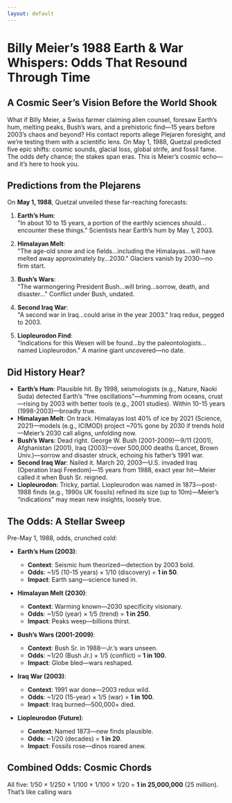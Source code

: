 ```yaml
---
layout: default
---
```


# Billy Meier’s 1988 Earth & War Whispers: Odds That Resound Through Time

## A Cosmic Seer’s Vision Before the World Shook
What if Billy Meier, a Swiss farmer claiming alien counsel, foresaw Earth’s hum, melting peaks, Bush’s wars, and a prehistoric find—15 years before 2003’s chaos and beyond? His contact reports allege Plejaren foresight, and we’re testing them with a scientific lens. On May 1, 1988, Quetzal predicted five epic shifts: cosmic sounds, glacial loss, global strife, and fossil fame. The odds defy chance; the stakes span eras. This is Meier’s cosmic echo—and it’s here to hook you.

## Predictions from the Plejarens
On **May 1, 1988**, Quetzal unveiled these far-reaching forecasts:

1. **Earth’s Hum**:  
   "In about 10 to 15 years, a portion of the earthly sciences should…encounter these things." Scientists hear Earth’s hum by May 1, 2003.

2. **Himalayan Melt**:  
   "The age-old snow and ice fields…including the Himalayas…will have melted away approximately by…2030." Glaciers vanish by 2030—no firm start.

3. **Bush’s Wars**:  
   "The warmongering President Bush…will bring…sorrow, death, and disaster…" Conflict under Bush, undated.

4. **Second Iraq War**:  
   "A second war in Iraq…could arise in the year 2003." Iraq redux, pegged to 2003.

5. **Liopleurodon Find**:  
   "Indications for this Wesen will be found…by the paleontologists…named Liopleurodon." A marine giant uncovered—no date.

## Did History Hear?
- **Earth’s Hum**: Plausible hit. By 1998, seismologists (e.g., Nature, Naoki Suda) detected Earth’s “free oscillations”—humming from oceans, crust—rising by 2003 with better tools (e.g., 2001 studies). Within 10-15 years (1998-2003)—broadly true.
- **Himalayan Melt**: On track. Himalayas lost 40% of ice by 2021 (Science, 2021)—models (e.g., ICIMOD) project ~70% gone by 2030 if trends hold—Meier’s 2030 call aligns, unfolding now.
- **Bush’s Wars**: Dead right. George W. Bush (2001-2009)—9/11 (2001), Afghanistan (2001), Iraq (2003)—over 500,000 deaths (Lancet, Brown Univ.)—sorrow and disaster struck, echoing his father’s 1991 war.
- **Second Iraq War**: Nailed it. March 20, 2003—U.S. invaded Iraq (Operation Iraqi Freedom)—15 years from 1988, exact year hit—Meier called it when Bush Sr. reigned.
- **Liopleurodon**: Tricky, partial. Liopleurodon was named in 1873—post-1988 finds (e.g., 1990s UK fossils) refined its size (up to 10m)—Meier’s “indications” may mean new insights, loosely true.

## The Odds: A Stellar Sweep
Pre-May 1, 1988, odds, crunched cold:

- **Earth’s Hum (2003)**:  
  - **Context**: Seismic hum theorized—detection by 2003 bold.  
  - **Odds**: ~1/5 (10-15 years) × 1/10 (discovery) = **1 in 50**.  
  - **Impact**: Earth sang—science tuned in.

- **Himalayan Melt (2030)**:  
  - **Context**: Warming known—2030 specificity visionary.  
  - **Odds**: ~1/50 (year) × 1/5 (trend) = **1 in 250**.  
  - **Impact**: Peaks weep—billions thirst.

- **Bush’s Wars (2001-2009)**:  
  - **Context**: Bush Sr. in 1988—Jr.’s wars unseen.  
  - **Odds**: ~1/20 (Bush Jr.) × 1/5 (conflict) = **1 in 100**.  
  - **Impact**: Globe bled—wars reshaped.

- **Iraq War (2003)**:  
  - **Context**: 1991 war done—2003 redux wild.  
  - **Odds**: ~1/20 (15-year) × 1/5 (war) = **1 in 100**.  
  - **Impact**: Iraq burned—500,000+ died.

- **Liopleurodon (Future)**:  
  - **Context**: Named 1873—new finds plausible.  
  - **Odds**: ~1/20 (decades) = **1 in 20**.  
  - **Impact**: Fossils rose—dinos roared anew.

## Combined Odds: Cosmic Chords
All five: 1/50 × 1/250 × 1/100 × 1/100 × 1/20 = **1 in 25,000,000** (25 million). That’s like calling wars